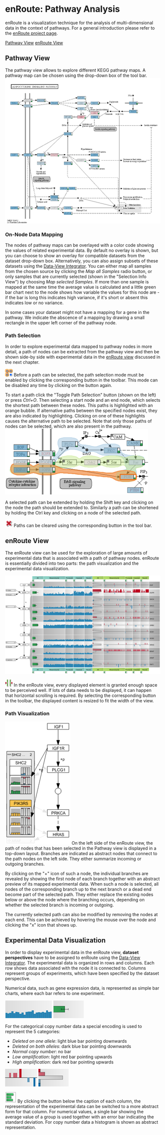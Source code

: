 # enRoute: Pathway Analysis
enRoute is a visualization technique for the analysis of multi-dimensional data in the context of pathways. For a general introduction please refer to the [enRoute project page](http://enroute.calyedo.org/). 

[Pathway View](#Pathway_View)
[enRoute View](#enRoute_View)

[](http://www.youtube.com/watch?v=lOX1XFKNqo0)

## Pathway View
The pathway view allows to explore different KEGG pathway maps. A pathway map can be chosen using the drop-down box of the tool bar.
![](../i/pathway_mapping.png "Pathway with on-node mapping")

### On-Node Data Mapping
The nodes of pathway maps can be overlayed with a color code showing the values of related experimental data. By default no overlay is shown, but you can choose to show an overlay for compatible datasets from the dataset drop-down box. Alternatively, you can also assign subsets of these datasets using the [Data-View Integrator](dvi.md). You can either map all samples from the chosen source by clicking the *Map all Samples* radio button, or only samples that are currently selected (shown in the "Selection Info View") by choosing *Map selected Samples*.
If more than one sample is mapped at the same time the average value is calculated and a little green bar chart next to the node shows how variable the values for this node are - if the bar is long this indicates high variance, if it's short or absent this indicates low or no variance.

In some cases your dataset might not have a mapping for a gene in the pathway. We indicate the abscence of a mapping by drawing a small rectangle in the upper left corner of the pathway node.

### Path Selection
In order to explore experimental data mapped to pathway nodes in more detail, a path of nodes can be extracted from the pathway view and then be shown side-by side with experimental data in the [enRoute view](enroute.md) discussed in the next chapter.

![](../i/path_selection.png "Select path") 
Before a path can be selected, the path selection mode must be enabled by clicking the corresponding button in the toolbar. This mode can be disabled any time by clicking on the button again.

To start a path click the "Toggle Path Selection" button (shown on the left) or press *Ctrl+O*. Then selecting a start node and an end node, which selects the shortest path between these nodes. This paths is highlighted with an orange bubble. If alternative paths between the specified nodes exist, they are also indicated by highlighting. Clicking on one of these highlights causes the alternative path to be selected. Note that only those paths of nodes can be selected, which are also present in the pathway.
![](../i/pathway_bubbleset.png "Selected path highlighted in pathway")

A selected path can be extended by holding the Shift key and clicking on the node the path should be extended to. Similarly a path can be shortened by holding the Ctrl key and clicking on a node of the selected path.

![](../i/pathway_clear_path.png "Clear path") 
Paths can be cleared using the corresponding button in the tool bar.

## enRoute View
The enRoute view can be used for the exploration of large amounts of experimental data that is associated with a path of pathway nodes. enRoute is essentially divided into two parts: the path visualization and the experimental data visualization.

![](../i/enroute.png "enRoute view")

![](../i/enroute_fit_to_width.png "Fit to width") 
In the enRoute view, every displayed element is granted enough space to be perceived well. If lots of data needs to be displayed, it can happen that horizontal scrolling is required. By selecting the corresponding button in the toolbar, the displayed content is resized to fit the width of the view.

### Path Visualization
![](../i/enroute_branch_switching.png "Branch switching") 
On the left side of the enRoute view, the path of nodes that has been selected in the Pathway view is displayed in a top-down layout. Branches are indicated as abstract nodes that connect to the path nodes on the left side. They either summarize incoming or outgoing branches.

By clicking on the "+" icon of such a node, the individual branches are revealed by showing the first node of each branch together with an abstract preview of its mapped experimental data. When such a node is selected, all nodes of the corresponding branch up to the next branch or a dead end become part of the selected path. They either replace the existing nodes below or above the node where the branching occurs, depending on whether the selected branch is incoming or outgoing.

The currently selected path can also be modified by removing the nodes at each end. This can be achieved by hovering the mouse over the node and clicking the "x" icon that shows up.

## Experimental Data Visualization
In order to display experimental data in the enRoute view, **dataset perspectives** have to be assigned to enRoute using the [Data-View Integrator](dvi.md).
The experimental data is organized in rows and columns. Each row shows data associated with the node it is connected to. Columns represent groups of experiments, which have been specified by the dataset perspective.

Numerical data, such as gene expression data, is represented as simple bar charts, where each bar refers to one experiment. 

![](../i/enroute_experimental_mrna.png "enRoute experimental data") 
![](../i/enroute_experimental_mrna_abstract.png "enRoute experimental data abstract")

For the categorical copy number data a special encoding is used to represent the 5 categories:

 * _Deleted on one allele_: light blue bar pointing downwards
 * _Deleted on both alleles_: dark blue bar pointing downwards
 * _Normal copy number_: no bar
 * _Low amplification_: light red bar pointing upwards
 * _High amplification_: dark red bar pointing upwards

![](../i/enroute_experimental_CNV.png "enRoute categorical data") 
![](../i/enroute_experimental_CNV_abstract.png "enRoute categorical data") 

![](../i/enroute_abstract_mode.png "Abstract mode") 
By clicking the button below the caption of each column, the representation of the experimental data can be switched to a more abstract form for that column. For numerical values, a single bar showing the average value of a group is used together with an error bar indicating the standard deviation. For copy number data a histogram is shown as abstract representation.
